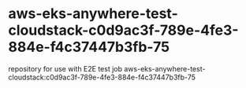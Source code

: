 # aws-eks-anywhere-test-cloudstack-c0d9ac3f-789e-4fe3-884e-f4c37447b3fb-75
repository for use with E2E test job aws-eks-anywhere-test-cloudstack:c0d9ac3f-789e-4fe3-884e-f4c37447b3fb-75
